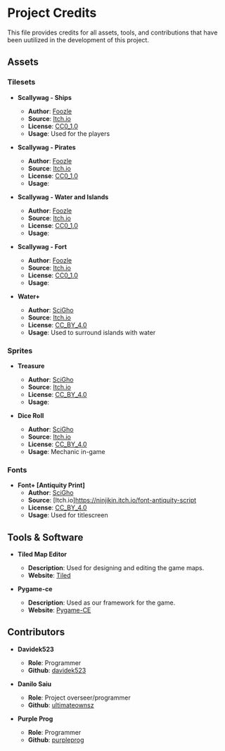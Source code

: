 # Project Credits

This file provides credits for all assets, tools, and contributions that have been uutilized in the development of this project.

## Assets


### Tilesets

- **Scallywag - Ships**
    - **Author**: [Foozle](https://twitter.com/FoozleCC)
    - **Source**: [Itch.io](https://foozlecc.itch.io/scallywag-ships)
    - **License**: [CC0_1.0](http://creativecommons.org/publicdomain/zero/1.0/)
    - **Usage**: Used for the players

- **Scallywag - Pirates**
    - **Author**: [Foozle](https://twitter.com/FoozleCC)
    - **Source**: [Itch.io](https://foozlecc.itch.io/scallywag-pirates)
    - **License**: [CC0_1.0](http://creativecommons.org/publicdomain/zero/1.0/)
    - **Usage**: 

- **Scallywag - Water and Islands**
    - **Author**: [Foozle](https://twitter.com/FoozleCC)
    - **Source**: [Itch.io](https://foozlecc.itch.io/scallywag-water-islands)
    - **License**: [CC0_1.0](http://creativecommons.org/publicdomain/zero/1.0/)
    - **Usage**: 

- **Scallywag - Fort**
    - **Author**: [Foozle](https://twitter.com/FoozleCC)
    - **Source**: [Itch.io](https://foozlecc.itch.io/scallywag-fort)
    - **License**: [CC0_1.0](http://creativecommons.org/publicdomain/zero/1.0/)
    - **Usage**: 

- **Water+**
    - **Author**: [SciGho](https://twitter.com/CrystalScience)
    - **Source**: [Itch.io](https://ninjikin.itch.io/water)
    - **License**: [CC_BY_4.0](https://creativecommons.org/licenses/by/4.0/deed.en)
    - **Usage**: Used to surround islands with water


### Sprites

- **Treasure**
    - **Author**: [SciGho](https://twitter.com/CrystalScience)
    - **Source**: [Itch.io](https://ninjikin.itch.io/treasure)
    - **License**: [CC_BY_4.0](https://creativecommons.org/licenses/by/4.0/deed.en)
    - **Usage**: 

- **Dice Roll**
    - **Author**: [SciGho](https://twitter.com/CrystalScience)
    - **Source**: [Itch.io](https://ninjikin.itch.io/treasure)
    - **License**: [CC_BY_4.0](https://creativecommons.org/licenses/by/4.0/deed.en)
    - **Usage**: Mechanic in-game


### Fonts
- **Font+ [Antiquity Print]**
    - **Author**: [SciGho](https://twitter.com/CrystalScience)
    - **Source**: [Itch.io]https://ninjikin.itch.io/font-antiquity-script
    - **License**: [CC_BY_4.0](https://creativecommons.org/licenses/by/4.0/deed.en)
    - **Usage**: Used for titlescreen


## Tools & Software

- **Tiled Map Editor**
    - **Description**: Used for designing and editing the game maps.
    - **Website**: [Tiled](https://www.mapeditor.org/)

- **Pygame-ce**
    - **Description**: Used as our framework for the game.
    - **Website**: [Pygame-CE](https://pyga.me/docs/index.html)


## Contributors

- **Davidek523**
    - **Role**: Programmer
    - **Github**: [davidek523](https://github.com/Davidek523)

- **Danilo Saiu**
    - **Role**: Project overseer/programmer
    - **Github**: [ultimateownsz](https://www.github.com/ultimateownsz)

- **Purple Prog**
    - **Role**: Programmer
    - **Github**: [purpleprog](https://github.com/PurpleProg)